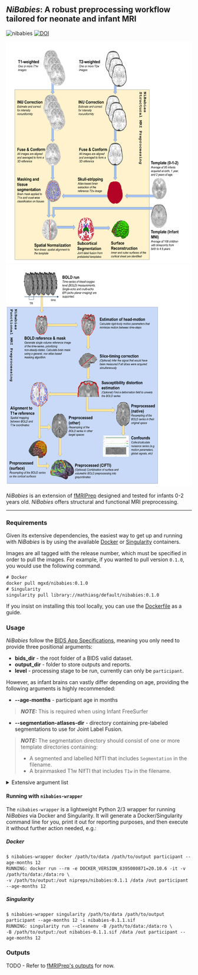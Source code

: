 ## *NiBabies*: A robust preprocessing workflow tailored for neonate and infant MRI

![nibabies](https://github.com/nipreps/nibabies/actions/workflows/pytest.yml/badge.svg)
[![DOI](https://zenodo.org/badge/264223087.svg)](https://zenodo.org/badge/latestdoi/264223087)


<p align="center">
    <img src="./docs/_static/nibabies_anat.png" width="600" height="600" alt="nibabies-anat">
    <img src="./docs/_static/nibabies_func.png" width="600" height="600" alt="nibabies-func">
</p>

*NiBabies* is an extension of [fMRIPrep](https://fmriprep.org/en/stable/) designed and tested for infants 0-2 years old. *NiBabies* offers structural and functional MRI preprocessing.

----
### Requirements

Given its extensive dependencies, the easiest way to get up and running with *NiBabies* is by using the available [Docker](https://hub.docker.com/r/mgxd/nibabies/tags?page=1&ordering=last_updated) or [Singularity](https://cloud.sylabs.io/library/mathiasg/default/nibabies) containers.

Images are all tagged with the release number, which must be specified in order to pull the images. For example, if you wanted to pull version `0.1.0`, you would use the following command.
```
# Docker
docker pull mgxd/nibabies:0.1.0
# Singularity
singularity pull library://mathiasg/default/nibabies:0.1.0
```

If you insist on installing this tool locally, you can use the [Dockerfile](./Dockerfile) as a guide.


### Usage

*NiBabies* follow the [BIDS App Specifications](http://bids-apps.neuroimaging.io/about/), meaning you only need to provide three positional arguments:

- **bids_dir** - the root folder of a BIDS valid dataset.
- **output_dir** - folder to store outputs and reports.
- **level** - processing stage to be run, currently can only be `participant`.


However, as infant brains can vastly differ depending on age, providing the following arguments is highly recommended:

- **--age-months** - participant age in months
> **_NOTE:_** This is required when using Infant FreeSurfer
- **--segmentation-atlases-dir** - directory containing pre-labeled segmentations to use for Joint Label Fusion.

> **_NOTE:_** The segmentation directory should consist of one or more template directories containing:
> - A segmented and labelled NIfTI that includes `Segmentation` in the filename.
> - A brainmasked T1w NIfTI that includes `T1w` in the filename.

<details>
<summary>Extensive argument list</summary>

```
usage: nibabies [-h] [--version] [--skip_bids_validation]
                [--participant-label PARTICIPANT_LABEL [PARTICIPANT_LABEL ...]]
                [-t TASK_ID] [--echo-idx ECHO_IDX] [--bids-filter-file FILE]
                [--anat-derivatives PATH] [--bids-database-dir PATH]
                [--nprocs NPROCS] [--omp-nthreads OMP_NTHREADS]
                [--mem MEMORY_GB] [--low-mem] [--use-plugin FILE]
                [--anat-only] [--boilerplate_only] [--md-only-boilerplate]
                [--error-on-aroma-warnings] [-v]
                [--ignore {fieldmaps,slicetiming,sbref,t2w,flair} [{fieldmaps,slicetiming,sbref,t2w,flair} ...]]
                [--longitudinal]
                [--output-spaces [OUTPUT_SPACES [OUTPUT_SPACES ...]]]
                [--bold2t1w-init {register,header}] [--bold2t1w-dof {6,9,12}]
                [--force-bbr] [--force-no-bbr] [--medial-surface-nan]
                [--dummy-scans DUMMY_SCANS] [--random-seed _RANDOM_SEED]
                [--use-aroma]
                [--aroma-melodic-dimensionality AROMA_MELODIC_DIM]
                [--return-all-components]
                [--fd-spike-threshold REGRESSORS_FD_TH]
                [--dvars-spike-threshold REGRESSORS_DVARS_TH]
                [--skull-strip-template SKULL_STRIP_TEMPLATE]
                [--skull-strip-fixed-seed]
                [--skull-strip-t1w {auto,skip,force}] [--fmap-bspline]
                [--fmap-no-demean] [--use-syn-sdc] [--force-syn]
                [--fs-license-file FILE] [--fs-subjects-dir PATH]
                [--no-submm-recon] [--cifti-output [{91k,170k}] |
                --fs-no-reconall] [--output-layout {bids,legacy}]
                [-w WORK_DIR] [--clean-workdir] [--resource-monitor]
                [--reports-only] [--config-file FILE] [--write-graph]
                [--stop-on-first-crash] [--notrack]
                [--debug {compcor,registration,fieldmaps,all} [{compcor,registration,fieldmaps,all} ...]]
                [--sloppy]
                [--age-months AGE_MONTHS]
                [--segmentation-atlases-dir SEGMENTATION_ATLASES_DIR]
                [--ants-affine-init {random,search}]
                bids_dir output_dir {participant}

NiBabies: Preprocessing workflows for infants (version 0.1.0)

positional arguments:
  bids_dir              the root folder of a BIDS valid dataset (sub-XXXXX
                        folders should be found at the top level in this
                        folder).
  output_dir            the output path for the outcomes of preprocessing and
                        visual reports
  {participant}         processing stage to be run, only "participant" in the
                        case of NiBabies (see BIDS-Apps specification).

optional arguments:
  -h, --help            show this help message and exit
  --version             show program's version number and exit

Options for filtering BIDS queries:
  --skip_bids_validation, --skip-bids-validation
                        assume the input dataset is BIDS compliant and skip
                        the validation (default: False)
  --participant-label PARTICIPANT_LABEL [PARTICIPANT_LABEL ...], --participant_label PARTICIPANT_LABEL [PARTICIPANT_LABEL ...]
                        a space delimited list of participant identifiers or a
                        single identifier (the sub- prefix can be removed)
                        (default: None)
  -t TASK_ID, --task-id TASK_ID
                        select a specific task to be processed (default: None)
  --echo-idx ECHO_IDX   select a specific echo to be processed in a multiecho
                        series (default: None)
  --bids-filter-file FILE
                        a JSON file describing custom BIDS input filters using
                        PyBIDS. For further details, please check out
                        https://fmriprep.readthedocs.io/en/0.0.3/faq.html#how-
                        do-I-select-only-certain-files-to-be-input-to-fMRIPrep
                        (default: None)
  --anat-derivatives PATH
                        Reuse the anatomical derivatives from another NiBabies
                        run or calculated with an alternative processing tool
                        (NOT RECOMMENDED). (default: None)
  --bids-database-dir PATH
                        Path to an existing PyBIDS database folder, for faster
                        indexing (especially useful for large datasets).
                        (default: None)

Options to handle performance:
  --nprocs NPROCS, --nthreads NPROCS, --n_cpus NPROCS, --n-cpus NPROCS
                        maximum number of threads across all processes
                        (default: None)
  --omp-nthreads OMP_NTHREADS
                        maximum number of threads per-process (default: None)
  --mem MEMORY_GB, --mem_mb MEMORY_GB, --mem-mb MEMORY_GB
                        upper bound memory limit for NiBabies processes
                        (default: None)
  --low-mem             attempt to reduce memory usage (will increase disk
                        usage in working directory) (default: False)
  --use-plugin FILE, --nipype-plugin-file FILE
                        nipype plugin configuration file (default: None)
  --anat-only           run anatomical workflows only (default: False)
  --boilerplate_only    generate boilerplate only (default: False)
  --md-only-boilerplate
                        skip generation of HTML and LaTeX formatted citation
                        with pandoc (default: False)
  --error-on-aroma-warnings
                        Raise an error if ICA_AROMA does not produce sensible
                        output (e.g., if all the components are classified as
                        signal or noise) (default: False)
  -v, --verbose         increases log verbosity for each occurence, debug
                        level is -vvv (default: 0)

Workflow configuration:
  --ignore {fieldmaps,slicetiming,sbref,t2w,flair} [{fieldmaps,slicetiming,sbref,t2w,flair} ...]
                        ignore selected aspects of the input dataset to
                        disable corresponding parts of the workflow (a space
                        delimited list) (default: [])
  --longitudinal        treat dataset as longitudinal - may increase runtime
                        (default: False)
  --output-spaces [OUTPUT_SPACES [OUTPUT_SPACES ...]]
                        Standard and non-standard spaces to resample
                        anatomical and functional images to. Standard spaces
                        may be specified by the form
                        ``<SPACE>[:cohort-<label>][:res-<resolution>][...]``,
                        where ``<SPACE>`` is a keyword designating a spatial
                        reference, and may be followed by optional, colon-
                        separated parameters. Non-standard spaces imply
                        specific orientations and sampling grids. Important to
                        note, the ``res-*`` modifier does not define the
                        resolution used for the spatial normalization. To
                        generate no BOLD outputs, use this option without
                        specifying any spatial references. For further
                        details, please check out
                        https://fmriprep.readthedocs.io/en/0.0.3/spaces.html
                        (default: None)
  --bold2t1w-init {register,header}
                        Either "register" (the default) to initialize volumes
                        at center or "header" to use the header information
                        when coregistering BOLD to T1w images. (default:
                        register)
  --bold2t1w-dof {6,9,12}
                        Degrees of freedom when registering BOLD to T1w
                        images. 6 degrees (rotation and translation) are used
                        by default. (default: 6)
  --force-bbr           Always use boundary-based registration (no goodness-
                        of-fit checks) (default: None)
  --force-no-bbr        Do not use boundary-based registration (no goodness-
                        of-fit checks) (default: None)
  --medial-surface-nan  Replace medial wall values with NaNs on functional
                        GIFTI files. Only performed for GIFTI files mapped to
                        a freesurfer subject (fsaverage or fsnative).
                        (default: False)
  --dummy-scans DUMMY_SCANS
                        Number of non steady state volumes. (default: None)
  --random-seed _RANDOM_SEED
                        Initialize the random seed for the workflow (default:
                        None)

Specific options for running ICA_AROMA:
  --use-aroma           add ICA_AROMA to your preprocessing stream (default:
                        False)
  --aroma-melodic-dimensionality AROMA_MELODIC_DIM
                        Exact or maximum number of MELODIC components to
                        estimate (positive = exact, negative = maximum)
                        (default: -200)

Specific options for estimating confounds:
  --return-all-components
                        Include all components estimated in CompCor
                        decomposition in the confounds file instead of only
                        the components sufficient to explain 50 percent of
                        BOLD variance in each CompCor mask (default: False)
  --fd-spike-threshold REGRESSORS_FD_TH
                        Threshold for flagging a frame as an outlier on the
                        basis of framewise displacement (default: 0.5)
  --dvars-spike-threshold REGRESSORS_DVARS_TH
                        Threshold for flagging a frame as an outlier on the
                        basis of standardised DVARS (default: 1.5)

Specific options for ANTs registrations:
  --skull-strip-template SKULL_STRIP_TEMPLATE
                        select a template for skull-stripping with
                        antsBrainExtraction (default: UNCInfant:cohort-1)
  --skull-strip-fixed-seed
                        do not use a random seed for skull-stripping - will
                        ensure run-to-run replicability when used with --omp-
                        nthreads 1 and matching --random-seed <int> (default:
                        False)
  --skull-strip-t1w {auto,skip,force}
                        determiner for T1-weighted skull stripping ('force'
                        ensures skull stripping, 'skip' ignores skull
                        stripping, and 'auto' applies brain extraction based
                        on the outcome of a heuristic to check whether the
                        brain is already masked). (default: force)

Specific options for handling fieldmaps:
  --fmap-bspline        fit a B-Spline field using least-squares
                        (experimental) (default: False)
  --fmap-no-demean      do not remove median (within mask) from fieldmap
                        (default: True)

Specific options for SyN distortion correction:
  --use-syn-sdc         EXPERIMENTAL: Use fieldmap-free distortion correction
                        (default: False)
  --force-syn           EXPERIMENTAL/TEMPORARY: Use SyN correction in addition
                        to fieldmap correction, if available (default: False)

Specific options for FreeSurfer preprocessing:
  --fs-license-file FILE
                        Path to FreeSurfer license key file. Get it (for free)
                        by registering at
                        https://surfer.nmr.mgh.harvard.edu/registration.html
                        (default: None)
  --fs-subjects-dir PATH
                        Path to existing FreeSurfer subjects directory to
                        reuse. (default: OUTPUT_DIR/freesurfer) (default:
                        None)

Surface preprocessing options:
  --no-submm-recon      disable sub-millimeter (hires) reconstruction
                        (default: True)
  --cifti-output [{91k,170k}]
                        output preprocessed BOLD as a CIFTI dense timeseries.
                        Optionally, the number of grayordinate can be
                        specified (default is 91k, which equates to 2mm
                        resolution) (default: False)
  --fs-no-reconall      disable FreeSurfer surface preprocessing. (default:
                        True)

Other options:
  --output-layout {bids,legacy}
                        Organization of outputs. legacy (default) creates
                        derivative datasets as subdirectories of outputs. bids
                        places NiBabies derivatives directly in the output
                        directory, and defaults to placing FreeSurfer
                        derivatives in <output-dir>/sourcedata/freesurfer.
                        (default: legacy)
  -w WORK_DIR, --work-dir WORK_DIR
                        path where intermediate results should be stored
                        (default: /tmp/work)
  --clean-workdir       Clears working directory of contents. Use of this flag
                        is notrecommended when running concurrent processes of
                        NiBabies. (default: False)
  --resource-monitor    enable Nipype's resource monitoring to keep track of
                        memory and CPU usage (default: False)
  --reports-only        only generate reports, don't run workflows. This will
                        only rerun report aggregation, not reportlet
                        generation for specific nodes. (default: False)
  --config-file FILE    Use pre-generated configuration file. Values in file
                        will be overridden by command-line arguments.
                        (default: None)
  --write-graph         Write workflow graph. (default: False)
  --stop-on-first-crash
                        Force stopping on first crash, even if a work
                        directory was specified. (default: False)
  --notrack             Opt-out of sending tracking information of this run to
                        the NiBabies developers. This information helps to
                        improve NiBabies and provides an indicator of real
                        world usage crucial for obtaining funding. (default:
                        False)
  --debug {compcor,registration,fieldmaps,all} [{compcor,registration,fieldmaps,all} ...]
                        Debug mode(s) to enable. 'all' is alias for all
                        available modes. (default: None)
  --sloppy              Use low-quality tools for speed - TESTING ONLY
                        (default: False)

NiBabies specific options:
  --age-months AGE_MONTHS
                        Age in months (default: None)
  --segmentation-atlases-dir SEGMENTATION_ATLASES_DIR
                        Directory containing precalculated segmentations to
                        use for JointLabelFusion. (default: None)
```

</details>


#### Running with ``nibabies-wrapper``

The ``nibabies-wrapper`` is a lightweight Python 2/3 wrapper for running *NiBabies* via Docker and Singularity.
It will generate a Docker/Singularity command line for you, print it out for reporting purposes, and then execute it without further action needed, e.g.:


##### Docker
```
$ nibabies-wrapper docker /path/to/data /path/to/output participant --age-months 12
RUNNING: docker run --rm -e DOCKER_VERSION_8395080871=20.10.6 -it -v /path/to/data:/data:ro \
-v /path/to/output:/out nipreps/nibabies:0.1.1 /data /out participant --age-months 12
```

##### Singularity
```
$ nibabies-wrapper singularity /path/to/data /path/to/output participant --age-months 12 -i nibabies-0.1.1.sif
RUNNING: singularity run --cleanenv -B /path/to/data:/data:ro \
-B /path/to/output:/out nibabies-0.1.1.sif /data /out participant --age-months 12
```

### Outputs

TODO - Refer to [fMRIPrep's outputs](https://fmriprep.org/en/20.2.1/outputs.html) for now.
